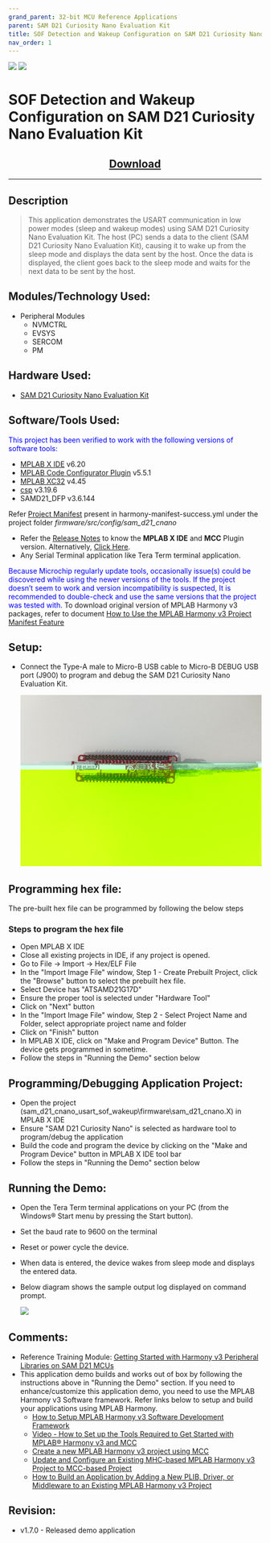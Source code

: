 ```yaml
---
grand_parent: 32-bit MCU Reference Applications
parent: SAM D21 Curiosity Nano Evaluation Kit
title: SOF Detection and Wakeup Configuration on SAM D21 Curiosity Nano Evaluation Kit 
nav_order: 1
---
```

<img src = "images/microchip_logo.png">
<img src = "images/microchip_mplab_harmony_logo_small.png">

# SOF Detection and Wakeup Configuration on SAM D21 Curiosity Nano Evaluation Kit
<h2 align="center"> <a href="https://github.com/Microchip-MPLAB-Harmony/reference_apps/releases/latest/download/sam_d21_cnano_usart_sof_wakeup.zip" > Download </a> </h2>

-----
## Description

>  This application demonstrates the USART communication in low power modes (sleep and wakeup modes) using SAM D21 Curiosity Nano Evaluation Kit. The host (PC) sends a data to the client (SAM D21 Curiosity Nano Evaluation Kit), causing it to wake up from the sleep mode and displays the data sent by the host. Once the data is displayed, the client goes back to the sleep mode and waits for the next data to be sent by the host.

## Modules/Technology Used:

- Peripheral Modules      
	- NVMCTRL
	- EVSYS
	- SERCOM
	- PM

## Hardware Used:

- [SAM D21 Curiosity Nano Evaluation Kit](https://www.microchip.com/en-us/development-tool/dm320119)   

## Software/Tools Used:
<span style="color:blue"> This project has been verified to work with the following versions of software tools:</span>  
- [MPLAB X IDE](https://www.microchip.com/en-us/tools-resources/develop/mplab-x-ide) v6.20
- [MPLAB Code Configurator Plugin](https://www.microchip.com/en-us/tools-resources/configure/mplab-code-configurator)  v5.5.1
- [MPLAB XC32](https://www.microchip.com/en-us/tools-resources/develop/mplab-xc-compilers) v4.45
- [csp](https://github.com/Microchip-MPLAB-Harmony/csp) v3.19.6
- SAMD21_DFP v3.6.144

Refer [Project Manifest](./firmware/src/config/sam_d21_cnano/harmony-manifest-success.yml) present in harmony-manifest-success.yml under the project folder *firmware/src/config/sam_d21_cnano*  
- Refer the [Release Notes](../../../release_notes.md#microchip-mplab-harmony-3-release-notes) to know the **MPLAB X IDE** and **MCC** Plugin version. Alternatively, [Click Here](https://github.com/Microchip-MPLAB-Harmony/reference_apps/blob/master/release_notes.md#microchip-mplab-harmony-3-release-notes).  
- Any Serial Terminal application like Tera Term terminal application.

<span style="color:blue"> Because Microchip regularly update tools, occasionally issue(s) could be discovered while using the newer versions of the tools. If the project doesn’t seem to work and version incompatibility is suspected, It is recommended to double-check and use the same versions that the project was tested with. </span> To download original version of MPLAB Harmony v3 packages, refer to document [How to Use the MPLAB Harmony v3 Project Manifest Feature](https://ww1.microchip.com/downloads/en/DeviceDoc/How-to-Use-the-MPLAB-Harmony-v3-Project-Manifest-Feature-DS90003305.pdf)


## Setup:
- Connect the Type-A male to Micro-B USB cable to Micro-B DEBUG USB port (J900) to program and debug the SAM D21 Curiosity Nano Evaluation Kit.
  
  <img src = "images/setup_1.jpg">


## Programming hex file:
The pre-built hex file can be programmed by following the below steps

### Steps to program the hex file
- Open MPLAB X IDE
- Close all existing projects in IDE, if any project is opened.
- Go to File -> Import -> Hex/ELF File
- In the "Import Image File" window, Step 1 - Create Prebuilt Project, click the "Browse" button to select the prebuilt hex file.
- Select Device has "ATSAMD21G17D"
- Ensure the proper tool is selected under "Hardware Tool"
- Click on "Next" button
- In the "Import Image File" window, Step 2 - Select Project Name and Folder, select appropriate project name and folder
- Click on "Finish" button
- In MPLAB X IDE, click on "Make and Program Device" Button. The device gets programmed in sometime.
- Follow the steps in "Running the Demo" section below

## Programming/Debugging Application Project:
- Open the project (sam_d21_cnano_usart_sof_wakeup\firmware\sam_d21_cnano.X) in MPLAB X IDE
- Ensure "SAM D21 Curiosity Nano" is selected as hardware tool to program/debug the application
- Build the code and program the device by clicking on the "Make and Program Device" button in MPLAB X IDE tool bar
- Follow the steps in "Running the Demo" section below  

## Running the Demo:
- Open the Tera Term terminal applications on your PC (from the Windows® Start menu by pressing the Start button).
- Set the baud rate to 9600 on the terminal
- Reset or power cycle the device.
- When data is entered, the device wakes from sleep mode and displays the entered data.
- Below diagram shows the sample output log displayed on command prompt.  

     <img src = "images/output.png">
	
## Comments:
- Reference Training Module: [Getting Started with Harmony v3 Peripheral Libraries on SAM D21 MCUs](https://microchipdeveloper.com/harmony3:samd21-getting-started-training-module)
- This application demo builds and works out of box by following the instructions above in "Running the Demo" section. If you need to enhance/customize this application demo, you need to use the MPLAB Harmony v3 Software framework. Refer links below to setup and build your applications using MPLAB Harmony.
	- [How to Setup MPLAB Harmony v3 Software Development Framework](https://ww1.microchip.com/downloads/aemDocuments/documents/MCU32/ProductDocuments/SupportingCollateral/How-to-Setup-MPLAB-Harmony-v3-Software-Development-Framework-DS90003232.pdf)  
	- [Video - How to Set up the Tools Required to Get Started with MPLAB® Harmony v3 and MCC](https://www.youtube.com/watch?v=0rNFSlsVwVw)
	- [Create a new MPLAB Harmony v3 project using MCC](https://developerhelp.microchip.com/xwiki/bin/view/software-tools/harmony/getting-started-training-module-using-mcc/)
	- [Update and Configure an Existing MHC-based MPLAB Harmony v3 Project to MCC-based Project](https://developerhelp.microchip.com/xwiki/bin/view/software-tools/harmony/update-and-configure-existing-mhc-proj-to-mcc-proj/)
	- [How to Build an Application by Adding a New PLIB, Driver, or Middleware to an Existing MPLAB Harmony v3 Project](https://ww1.microchip.com/downloads/aemDocuments/documents/MCU32/ProductDocuments/SupportingCollateral/How-to-Build-an-Application-by-Adding-a-New-PLIB-Driver-or-Middleware-to-an-Existing-MPLAB-Harmony-v3-Project-DS90003253.pdf)


## Revision:
- v1.7.0 - Released demo application
